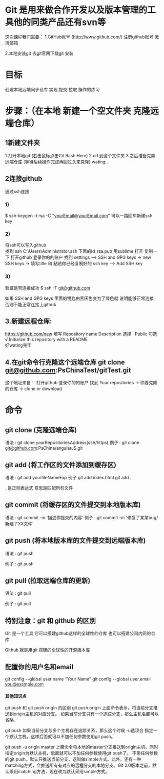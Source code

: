 # Git 是用来做合作开发以及版本管理的工具他的同类产品还有svn等

这次课程我们需要：
1.GitHub帐号  (http://www.github.com/)
  注册github账号
  激活邮箱

2.本地安装git
   去git官网下载git 
   安装

# 目标
创建本地远端同步仓库 实现 提交 拉取 操作的练习

# 步骤：（在本地 新建一个空文件夹 克隆远端仓库）

## 1新建文件夹 
1.打开本地git (右击鼠标点击Git Bash Here)
2.cd 到这个文件夹
3.之后准备克隆远端仓库 (等待后续操作完成再回过头来克隆) wating...

## 2连接github
通过ssh连接 

### 1)
$ ssh-keygen -t rsa -C "yourEmail@yourEmail.com" 可以一路回车新建ssh key

### 2)
将ssh可以写入github  
找到 ssh 
C:\Users\Administrator\.ssh  下面的id_rsa.pub  用sublime 打开 复制一下
打开github 登录你的的账户 找到 settings –> SSH and GPG keys -> new SSH keys -> 填写title 和 粘贴你已经复制好的 ssh key –> Add SSH key

### 3)
验证是否连接成功
$ ssh -T git@github.com

如果 SSH and GPG keys 里面的钥匙由黑灰色变为了绿色就 说明能够正常连接 否则不能正常连接上github

## 3.新建远程仓库: 
https://github.com/new
填写 
Repository name
Description
选择
· Public
勾选
√ Initialize this repository with a README  
好wating完毕

## 4.在git命令行克隆这个远端仓库 git clone  git@github.com:PsChinaTest/gitTest.git
这个地址来自： 
打开github 登录你的的账户 找到 Your repositories -> 你要克隆的仓库 -> clone or download

# 命令

## git clone (克隆远端仓库)

语法 :
git clone yourRepositoriesAddress(ssh/https) 
例子 :
git clone git@github.com:PsChina/angularJS.git

## git add (将工作区的文件添加到缓存区)

语法 :
git add yourfileNameExp
例子
git add index.html
git add .            

. 是正则表达式 意思是匹配所有文件

## git commit (将缓存区的文件提交到本地版本库)

语法 :
git commit -m '描述你提交的内容'
例子 :
git commit -m '修复了某某bug/新建了XX文件'

## git push (将本地版本库的文件提交到远端版本库)

语法 :
git push

例子 :
git push

## git pull (拉取远端仓库的更新)

语法 :
git pull

例子 :
git pull

## 特别注意：git 和 github 的区别
Git 是一个工具  它可以搭建github这样的全球性的仓库 也可以搭建公司内网的仓库

Github 就是用git 搭建的全球性的开源版本库


## 配置你的用户名和email
git config --global user.name "Your Name"
git config --global user.email you@example.com


#### 其他知识点

git push 和 git push origin 的区别
 git push origin
 上面命令表示，将当前分支推送到origin主机的对应分支。
 如果当前分支只有一个追踪分支，那么主机名都可以省略。

 git push
 如果当前分支与多个主机存在追踪关系，那么这个时候 -u选项会 指定一个默认主机，这样后面就可以不加任何参数使用git push。

 git push -u origin master
 上面命令将本地的master分支推送到origin主机，同时指定origin为默认主机，后面就可以不加任何参数使用git push了。
 不带任何参数的git push，默认只推送当前分支，这叫做simple方式。此外，还有一种matching方式，会推送所有有对应的远程分支的本地分支。Git 2.0版本之前，默认采用matching方法，现在改为默认采用simple方式。